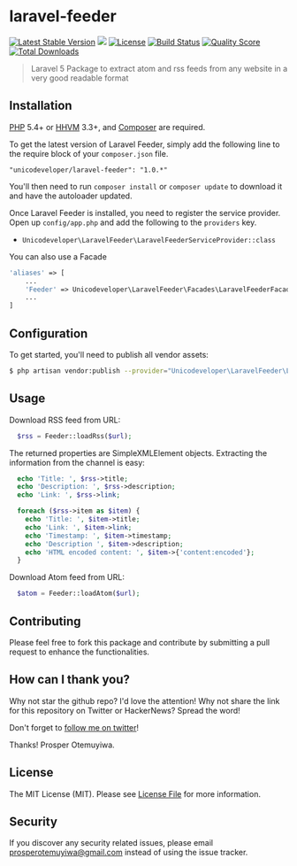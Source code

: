 # laravel-feeder

[![Latest Stable Version](https://poser.pugx.org/unicodeveloper/laravel-feeder/v/stable.svg)](https://packagist.org/packages/unicodeveloper/laravel-feeder)
![](https://img.shields.io/badge/unicodeveloper-approved-brightgreen.svg)
[![License](https://poser.pugx.org/unicodeveloper/laravel-feeder/license.svg)](LICENSE.md)
[![Build Status](https://img.shields.io/travis/unicodeveloper/laravel-feeder.svg)](https://travis-ci.org/unicodeveloper/laravel-feeder)
[![Quality Score](https://img.shields.io/scrutinizer/g/unicodeveloper/laravel-feeder.svg?style=flat-square)](https://scrutinizer-ci.com/g/unicodeveloper/laravel-feeder)
[![Total Downloads](https://img.shields.io/packagist/dt/unicodeveloper/laravel-feeder.svg?style=flat-square)](https://packagist.org/packages/unicodeveloper/laravel-feeder)

> Laravel 5 Package to extract atom and rss feeds from any website in a very good readable format

## Installation

[PHP](https://php.net) 5.4+ or [HHVM](http://hhvm.com) 3.3+, and [Composer](https://getcomposer.org) are required.

To get the latest version of Laravel Feeder, simply add the following line to the require block of your `composer.json` file.

```
"unicodeveloper/laravel-feeder": "1.0.*"
```

You'll then need to run `composer install` or `composer update` to download it and have the autoloader updated.

Once Laravel Feeder is installed, you need to register the service provider. Open up `config/app.php` and add the following to the `providers` key.

* `Unicodeveloper\LaravelFeeder\LaravelFeederServiceProvider::class`

You can also use a Facade

```php
'aliases' => [
    ...
    'Feeder' => Unicodeveloper\LaravelFeeder\Facades\LaravelFeederFacade::class,
    ...
]
```

## Configuration

To get started, you'll need to publish all vendor assets:

```bash
$ php artisan vendor:publish --provider="Unicodeveloper\LaravelFeeder\LaravelFeederServiceProvider"
```
## Usage

Download RSS feed from URL:

```php
  $rss = Feeder::loadRss($url);
```

The returned properties are SimpleXMLElement objects. Extracting
the information from the channel is easy:


```php
  echo 'Title: ', $rss->title;
  echo 'Description: ', $rss->description;
  echo 'Link: ', $rss->link;

  foreach ($rss->item as $item) {
    echo 'Title: ', $item->title;
    echo 'Link: ', $item->link;
    echo 'Timestamp: ', $item->timestamp;
    echo 'Description ', $item->description;
    echo 'HTML encoded content: ', $item->{'content:encoded'};
  }
```

Download Atom feed from URL:

```php
  $atom = Feeder::loadAtom($url);
```

## Contributing

Please feel free to fork this package and contribute by submitting a pull request to enhance the functionalities.

## How can I thank you?

Why not star the github repo? I'd love the attention! Why not share the link for this repository on Twitter or HackerNews? Spread the word!

Don't forget to [follow me on twitter](https://twitter.com/unicodeveloper)!

Thanks!
Prosper Otemuyiwa.

## License

The MIT License (MIT). Please see [License File](LICENSE.md) for more information.

## Security

If you discover any security related issues, please email [prosperotemuyiwa@gmail.com](prosperotemuyiwa@gmail.com) instead of using the issue tracker.
